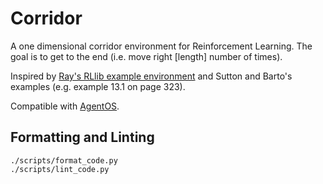 # Corridor

A one dimensional corridor environment for Reinforcement Learning. The
goal is to get to the end (i.e. move right [length] number of times).

Inspired by [Ray's RLlib example
environment](https://github.com/ray-project/ray/blob/master/rllib/examples/custom_env.py)
and Sutton and Barto's examples (e.g. example 13.1 on page 323).


Compatible with [AgentOS](https://github.com/agentos-project/agentos).

## Formatting and Linting

```
./scripts/format_code.py
./scripts/lint_code.py
```
